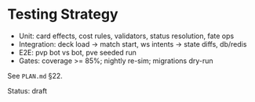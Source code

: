 # Testing Strategy

- Unit: card effects, cost rules, validators, status resolution, fate ops
- Integration: deck load → match start, ws intents → state diffs, db/redis
- E2E: pvp bot vs bot, pve seeded run
- Gates: coverage >= 85%; nightly re-sim; migrations dry-run

See `PLAN.md` §22.

Status: draft
